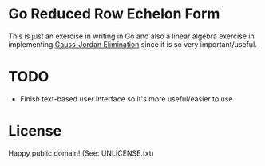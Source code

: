 # Go Reduced Row Echelon Form

This is just an exercise in writing in Go and also a linear algebra exercise in
implementing [Gauss-Jordan Elimination](https://en.wikipedia.org/wiki/Gaussian_elimination)
since it is so very important/useful.

# TODO

- Finish text-based user interface so it's more useful/easier to use

# License

Happy public domain! (See: UNLICENSE.txt)
